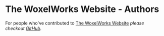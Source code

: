 # The WoxelWorks Website - Authors

For people who've contributed to [The WoxelWorks Website](http://woxel.works)
_please checkout [GitHub](https://github.com/woxelworks/woxelworks.github.io/contributors)._
